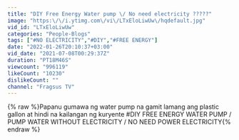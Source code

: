 ```yaml
---
title: "DIY Free Energy Water pump \/ No need electricity ?????"
image: "https:\/\/i.ytimg.com\/vi\/LTxEloLiwUw\/hqdefault.jpg"
vid_id: "LTxEloLiwUw"
categories: "People-Blogs"
tags: ["#NO ELECTRICITY","#DIY","#FREE ENERGY"]
date: "2022-01-26T20:10:37+03:00"
vid_date: "2021-07-08T00:29:37Z"
duration: "PT18M46S"
viewcount: "996119"
likeCount: "10230"
dislikeCount: ""
channel: "Fragsus TV"
---
```

{% raw %}Papanu gumawa ng water pump na gamit lamang ang plastic gallon at hindi na kailangan ng kuryente #DIY FREE ENERGY WATER PUMP / PUMP WATER WITHOUT ELECTRICITY / NO NEED POWER ELECTRICITY{% endraw %}
